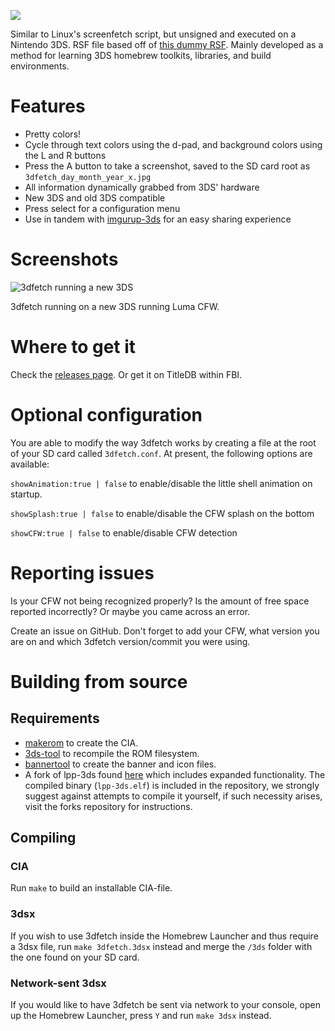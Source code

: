![](http://i.imgur.com/49vYhos.png)

Similar to Linux's screenfetch script, but unsigned and executed on a Nintendo 3DS. RSF file based off of [this dummy RSF](https://gist.github.com/mid-kid/d9c4ce50407c71ec9ef3). Mainly developed as a method for learning 3DS homebrew toolkits, libraries, and build environments.

# Features
- Pretty colors!
- Cycle through text colors using the d-pad, and background colors using the L and R buttons
- Press the A button to take a screenshot, saved to the SD card root as ` 3dfetch_day_month_year_x.jpg `
- All information dynamically grabbed from 3DS' hardware
- New 3DS and old 3DS compatible
- Press select for a configuration menu
- Use in tandem with [imgurup-3ds](https://github.com/Pirater12/imgurup-3ds) for an easy sharing experience

# Screenshots
![3dfetch running a new 3DS](http://i.imgur.com/qhMDawH.png)

3dfetch running on a new 3DS running Luma CFW.

# Where to get it
Check the [releases page](https://github.com/yyualice/3dfetch/releases). Or get it on TitleDB within FBI.

# Optional configuration
You are able to modify the way 3dfetch works by creating a file at the root of your SD card called `3dfetch.conf`.
At present, the following options are available:

`showAnimation:true | false` to enable/disable the little shell animation on startup.

`showSplash:true | false` to enable/disable the CFW splash on the bottom

`showCFW:true | false` to enable/disable CFW detection

# Reporting issues
Is your CFW not being recognized properly? Is the amount of free space reported incorrectly? Or maybe you came across an error.

Create an issue on GitHub. Don't forget to add your CFW, what version you are on and which 3dfetch version/commit you were using.

# Building from source
## Requirements
- [makerom](https://github.com/profi200/Project_CTR/releases) to create the CIA.
- [3ds-tool](https://github.com/dnasdw/3dstool/releases) to recompile the ROM filesystem.
- [bannertool](https://github.com/Steveice10/bannertool) to create the banner and icon files.
- A fork of lpp-3ds found [here](https://github.com/daedreth/lpp-3ds) which includes expanded functionality. The compiled binary (`lpp-3ds.elf`) is included in the repository, we strongly suggest against attempts to compile it yourself, if such necessity arises, visit the forks repository for instructions.

## Compiling
### CIA
Run `make` to build an installable CIA-file.

### 3dsx
If you wish to use 3dfetch inside the Homebrew Launcher and thus require a 3dsx file, run `make 3dfetch.3dsx` instead and merge the `/3ds` folder with the one found on your SD card.

### Network-sent 3dsx
If you would like to have 3dfetch be sent via network to your console, open up the Homebrew Launcher, press `Y` and run `make 3dsx` instead.
